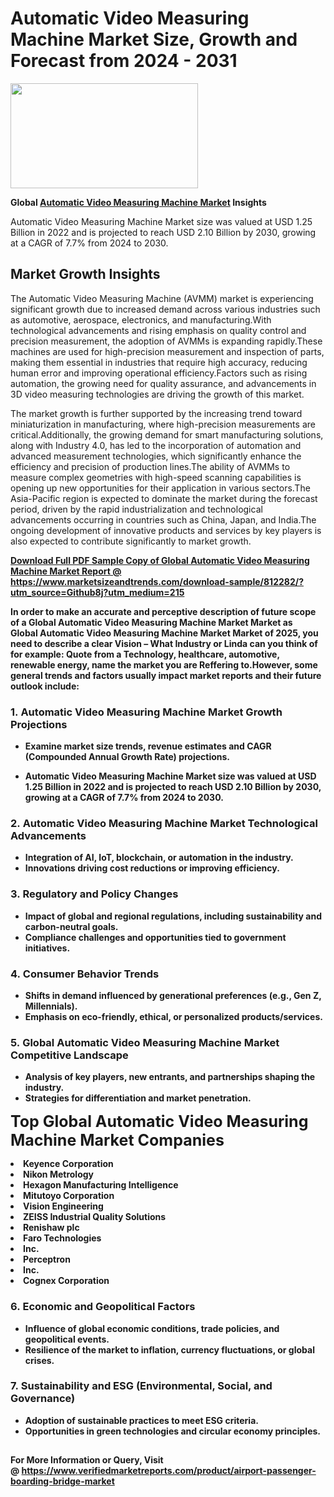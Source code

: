 <H1>Automatic Video Measuring Machine Market Size, Growth and Forecast from 2024 - 2031</H1><img class="aligncenter size-medium wp-image-584254" src="https://thirdeyenews.in/wp-content/uploads/2024/09/Global-Market-Research-300x168.jpeg" alt="" width="300" height="168" /><p><strong>Global&nbsp;<a href="https://www.marketsizeandtrends.com/download-sample/812282/?utm_source=Github8j?utm_medium=215">Automatic Video Measuring Machine Market</a> Insights</strong></p><p>Automatic Video Measuring Machine Market size was valued at USD 1.25 Billion in 2022 and is projected to reach USD 2.10 Billion by 2030, growing at a CAGR of 7.7% from 2024 to 2030.</p><p><h2>Market Growth Insights</h2> <p>The Automatic Video Measuring Machine (AVMM) market is experiencing significant growth due to increased demand across various industries such as automotive, aerospace, electronics, and manufacturing.With technological advancements and rising emphasis on quality control and precision measurement, the adoption of AVMMs is expanding rapidly.These machines are used for high-precision measurement and inspection of parts, making them essential in industries that require high accuracy, reducing human error and improving operational efficiency.Factors such as rising automation, the growing need for quality assurance, and advancements in 3D video measuring technologies are driving the growth of this market.</p> <p><strong><a href="#"></a></strong></p> <p>The market growth is further supported by the increasing trend toward miniaturization in manufacturing, where high-precision measurements are critical.Additionally, the growing demand for smart manufacturing solutions, along with Industry 4.0, has led to the incorporation of automation and advanced measurement technologies, which significantly enhance the efficiency and precision of production lines.The ability of AVMMs to measure complex geometries with high-speed scanning capabilities is opening up new opportunities for their application in various sectors.The Asia-Pacific region is expected to dominate the market during the forecast period, driven by the rapid industrialization and technological advancements occurring in countries such as China, Japan, and India.The ongoing development of innovative products and services by key players is also expected to contribute significantly to market growth.</p> <p><strong><a href="#"></p><p><span class=""><strong>Download Full PDF Sample Copy of Global Automatic Video Measuring Machine Market Report</strong> @ <a href="https://www.marketsizeandtrends.com/download-sample/812282/?utm_source=Github8j?utm_medium=215" target="_blank">https://www.marketsizeandtrends.com/download-sample/812282/?utm_source=Github8j?utm_medium=215</a></span></p><p>In order to make an accurate and perceptive description of future scope of a Global&nbsp;Automatic Video Measuring Machine Market Market as Global&nbsp;Automatic Video Measuring Machine Market Market of 2025, you need to describe a clear Vision &ndash; What Industry or Linda can you think of for example: Quote from a Technology, healthcare, automotive, renewable energy, name the market you are Reffering to.However, some general trends and factors usually impact market reports and their future outlook include:</p><h3>1.&nbsp;<strong>Automatic Video Measuring Machine Market Growth Projections</strong></h3><ul><li>Examine market size trends, revenue estimates and CAGR (Compounded Annual Growth Rate) projections.</li><li><p>Automatic Video Measuring Machine Market size was valued at USD 1.25 Billion in 2022 and is projected to reach USD 2.10 Billion by 2030, growing at a CAGR of 7.7% from 2024 to 2030.</p></li></ul><h3>2.&nbsp;<strong>Automatic Video Measuring Machine Market Technological Advancements</strong></h3><ul><li>Integration of AI, IoT, blockchain, or automation in the industry.</li><li>Innovations driving cost reductions or improving efficiency.</li></ul><h3>3.&nbsp;<strong>Regulatory and Policy Changes</strong></h3><ul><li>Impact of global and regional regulations, including sustainability and carbon-neutral goals.</li><li>Compliance challenges and opportunities tied to government initiatives.</li></ul><h3>4.&nbsp;<strong>Consumer Behavior Trends</strong></h3><ul><li>Shifts in demand influenced by generational preferences (e.g., Gen Z, Millennials).</li><li>Emphasis on eco-friendly, ethical, or personalized products/services.</li></ul><h3>5.&nbsp;<strong>Global Automatic Video Measuring Machine Market Competitive Landscape</strong></h3><ul><li>Analysis of key players, new entrants, and partnerships shaping the industry.</li><li>Strategies for differentiation and market penetration.</li></ul><p data-pm-slice="1 1 []"><span style="color: inherit; font-family: inherit; font-size: 25px;">Top Global Automatic Video Measuring Machine Market Companies</span></p><div class="" data-test-id=""><p><li>Keyence Corporation</li><li> Nikon Metrology</li><li> Hexagon Manufacturing Intelligence</li><li> Mitutoyo Corporation</li><li> Vision Engineering</li><li> ZEISS Industrial Quality Solutions</li><li> Renishaw plc</li><li> Faro Technologies</li><li> Inc.</li><li> Perceptron</li><li> Inc.</li><li> Cognex Corporation</li></p></div><h3>6.&nbsp;<strong>Economic and Geopolitical Factors</strong></h3><ul><li>Influence of global economic conditions, trade policies, and geopolitical events.</li><li>Resilience of the market to inflation, currency fluctuations, or global crises.</li></ul><h3>7.&nbsp;<strong>Sustainability and ESG (Environmental, Social, and Governance)</strong></h3><ul><li>Adoption of sustainable practices to meet ESG criteria.</li><li>Opportunities in green technologies and circular economy principles.</li></ul><h2><strong style="font-size: 14px;">For More Information or Query, Visit @&nbsp;</strong><a style="background-color: #ffffff; font-size: 14px;" href="https://www.marketsizeandtrends.com/report/automatic-video-measuring-machine-market/" target="_blank">https://www.verifiedmarketreports.com/product/airport-passenger-boarding-bridge-market</a></h2>